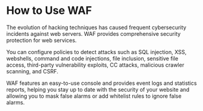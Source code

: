 # How to Use WAF<a name="waf_01_0049"></a>

The evolution of hacking techniques has caused frequent cybersecurity incidents against web servers. WAF provides comprehensive security protection for web services.

You can configure policies to detect attacks such as SQL injection, XSS, webshells, command and code injections, file inclusion, sensitive file access, third-party vulnerability exploits, CC attacks, malicious crawler scanning, and CSRF.

WAF features an easy-to-use console and provides event logs and statistics reports, helping you stay up to date with the security of your website and allowing you to mask false alarms or add whitelist rules to ignore false alarms.

